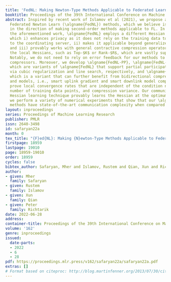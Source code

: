 ```yaml
---
title: 'FedNL: Making Newton-Type Methods Applicable to Federated Learning'
booktitle: Proceedings of the 39th International Conference on Machine Learning
abstract: Inspired by recent work of Islamov et al (2021), we propose a family of
  Federated Newton Learn (\algname{FedNL}) methods, which we believe is a marked step
  in the direction of making second-order methods applicable to FL. In contrast to
  the aforementioned work, \algname{FedNL} employs a different Hessian learning technique
  which i) enhances privacy as it does not rely on the training data to be revealed
  to the coordinating server, ii) makes it applicable beyond generalized linear models,
  and iii) provably works with general contractive compression operators for compressing
  the local Hessians, such as Top-$K$ or Rank-$R$, which are vastly superior in practice.
  Notably, we do not need to rely on error feedback for our methods to work with contractive
  compressors. Moreover, we develop \algname{FedNL-PP}, \algname{FedNL-CR} and \algname{FedNL-LS},
  which are variants of \algname{FedNL} that support partial participation, and globalization
  via cubic regularization and line search, respectively, and \algname{FedNL-BC},
  which is a variant that can further benefit from bidirectional compression of gradients
  and models, i.e., smart uplink gradient and smart downlink model compression. We
  prove local convergence rates that are independent of the condition number, the
  number of training data points, and compression variance. Our communication efficient
  Hessian learning technique provably learns the Hessian at the optimum. Finally,
  we perform a variety of numerical experiments that show that our \algname{FedNL}
  methods have state-of-the-art communication complexity when compared to key baselines.
layout: inproceedings
series: Proceedings of Machine Learning Research
publisher: PMLR
issn: 2640-3498
id: safaryan22a
month: 0
tex_title: "{F}ed{NL}: Making {N}ewton-Type Methods Applicable to Federated Learning"
firstpage: 18959
lastpage: 19010
page: 18959-19010
order: 18959
cycles: false
bibtex_author: Safaryan, Mher and Islamov, Rustem and Qian, Xun and Richtarik, Peter
author:
- given: Mher
  family: Safaryan
- given: Rustem
  family: Islamov
- given: Xun
  family: Qian
- given: Peter
  family: Richtarik
date: 2022-06-28
address:
container-title: Proceedings of the 39th International Conference on Machine Learning
volume: '162'
genre: inproceedings
issued:
  date-parts:
  - 2022
  - 6
  - 28
pdf: https://proceedings.mlr.press/v162/safaryan22a/safaryan22a.pdf
extras: []
# Format based on citeproc: http://blog.martinfenner.org/2013/07/30/citeproc-yaml-for-bibliographies/
---
```

